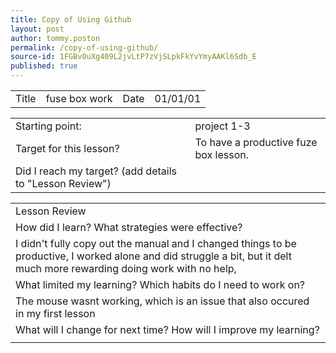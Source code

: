 ```yaml
---
title: Copy of Using Github
layout: post
author: tommy.poston
permalink: /copy-of-using-github/
source-id: 1FGBv0uXg409L2jvLtP7zVjSLpkFkYvYmyAAKl6Sdb_E
published: true
---
```

<table>
  <tr>
    <td>Title</td>
    <td>fuse box work</td>
    <td>Date</td>
    <td>01/01/01</td>
  </tr>
</table>


<table>
  <tr>
    <td>Starting point:</td>
    <td>project 1-3</td>
  </tr>
  <tr>
    <td>Target for this lesson?</td>
    <td>To have a productive fuze box lesson.</td>
  </tr>
  <tr>
    <td>Did I reach my target? 
(add details to "Lesson Review")</td>
    <td> </td>
  </tr>
</table>


<table>
  <tr>
    <td>Lesson Review</td>
  </tr>
  <tr>
    <td>How did I learn? What strategies were effective? </td>
  </tr>
  <tr>
    <td>I didn't fully copy out the manual and I changed things to be productive, I worked alone and did struggle a bit, but it delt much more rewarding doing work with no help,</td>
  </tr>
  <tr>
    <td>What limited my learning? Which habits do I need to work on? </td>
  </tr>
  <tr>
    <td>The mouse wasnt working, which is an issue that also occured in my first lesson</td>
  </tr>
  <tr>
    <td>What will I change for next time? How will I improve my learning?</td>
  </tr>
  <tr>
    <td></td>
  </tr>
</table>



